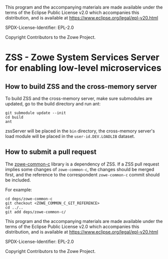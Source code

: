 This program and the accompanying materials are
made available under the terms of the Eclipse Public License v2.0 which accompanies
this distribution, and is available at https://www.eclipse.org/legal/epl-v20.html

SPDX-License-Identifier: EPL-2.0

Copyright Contributors to the Zowe Project.

# ZSS - Zowe System Services Server for enabling low-level microservices

## How to build ZSS and the cross-memory server

To build ZSS and the cross-memory server, make sure submodules are updated, go to the build 
directory and run ant:

```
git submodule update --init
cd build
ant
``` 

zssServer will be placed in the `bin` directory, the cross-memory server's load module will be placed 
in the `user-id.DEV.LOADLIB` dataset.

## How to submit a pull request

The [zowe-common-c](https://github.com/zowe/zowe-common-c) library is a dependency of ZSS.
If a ZSS pull request implies some changes of `zowe-common-c`, the changes should be merged
first, and the reference to the correspondent `zowe-common-c` commit should be included.  

For example:

```
cd deps/zowe-common-c
git checkout <ZOWE_COMMON_C_GIT_REFERENCE>
cd ../..
git add deps/zowe-common-c/
```  


This program and the accompanying materials are
made available under the terms of the Eclipse Public License v2.0 which accompanies
this distribution, and is available at https://www.eclipse.org/legal/epl-v20.html

SPDX-License-Identifier: EPL-2.0

Copyright Contributors to the Zowe Project.

